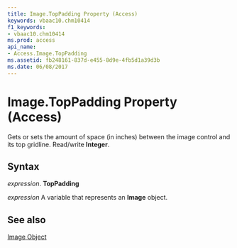 ```yaml
---
title: Image.TopPadding Property (Access)
keywords: vbaac10.chm10414
f1_keywords:
- vbaac10.chm10414
ms.prod: access
api_name:
- Access.Image.TopPadding
ms.assetid: fb248161-837d-e455-8d9e-4fb5d1a39d3b
ms.date: 06/08/2017
---
```



# Image.TopPadding Property (Access)

Gets or sets the amount of space (in inches) between the image control and its top gridline. Read/write  **Integer**.


## Syntax

 _expression_. **TopPadding**

 _expression_ A variable that represents an **Image** object.


## See also


[Image Object](Access.Image.md)

